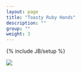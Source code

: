 ```yaml
---
layout: page
title: "Toasty Ruby Hands"
description: ""
group: ""
weight: 3
---
```

{% include JB/setup %}


<div class="blog-photo">
	<img src="{{ site.url }}/assets/pictures/hiscoutmob.jpg" />
</div>

